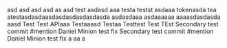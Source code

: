 asd
asd
asd
asd
as
asd
test
asdasd
aaa
testa
testst
asdaaa
tokenasda
tea
atestasdasdaasdasdasdasdasdasda
asdasdaaa
asdaaaaaa
aaaasdasdasda
aasd
Test Test APIaaa
Testaaasd
Testaa
Testtest
Test
TEst
Secondary test commit #mention Daniel Minion test fix
Secondary test commit #mention Daniel Minion test fix
a
aa
a

